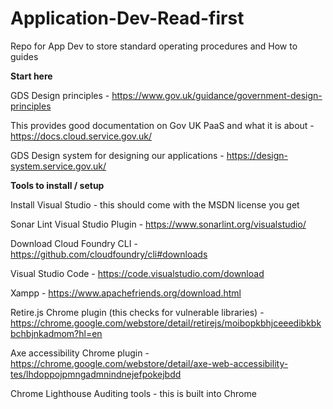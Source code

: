 # Application-Dev-Read-first
Repo for App Dev to store standard operating procedures and How to guides

**Start here**

GDS Design principles - https://www.gov.uk/guidance/government-design-principles

This provides good documentation on Gov UK PaaS and what it is about - https://docs.cloud.service.gov.uk/

GDS Design system for designing our applications - https://design-system.service.gov.uk/

**Tools to install / setup**

Install Visual Studio - this should come with the MSDN license you get

Sonar Lint Visual Studio Plugin - https://www.sonarlint.org/visualstudio/

Download Cloud Foundry CLI  - https://github.com/cloudfoundry/cli#downloads

Visual Studio Code - https://code.visualstudio.com/download

Xampp - https://www.apachefriends.org/download.html

Retire.js Chrome plugin (this checks for vulnerable libraries) - https://chrome.google.com/webstore/detail/retirejs/moibopkbhjceeedibkbkbchbjnkadmom?hl=en

Axe accessibility Chrome plugin - https://chrome.google.com/webstore/detail/axe-web-accessibility-tes/lhdoppojpmngadmnindnejefpokejbdd

Chrome Lighthouse Auditing tools - this is built into Chrome
